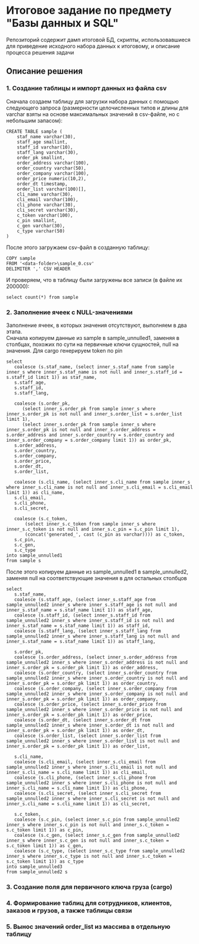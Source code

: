 # Итоговое задание по предмету "Базы данных и SQL"
Репозиторий содержит дамп итоговой БД, скрипты, использовавшиеся для приведение исходного набора данных к итоговому, и описание процесса решения задачи
## Описание решения
### 1. Создание таблицы и импорт данных из файла csv
Сначала создаем таблицу для загрузки набора данных с помощью следующего запроса (размерности целочисленных типов и длины для 
varchar взяты на основе максимальных значений в csv-файле, но с небольшим запасом):
```
CREATE TABLE sample (
	staf_name varchar(30),
	staff_age smallint,
	staff_id varchar(10),
	staff_lang varchar(30),
	order_pk smallint, 
	order_address varchar(100),
	order_country varchar(50),
	order_company varchar(100),
	order_price numeric(10,2),
	order_dt timestamp,
	order_list varchar(100)[],
	cli_name varchar(30),
	cli_email varchar(100),
	cli_phone varchar(30),
	cli_secret varchar(30),
	c_token varchar(100),
	c_pin smallint,
	c_gen varchar(30),
	c_type varchar(50)
)
```

После этого загружаем csv-файл в созданную таблицу:
```
COPY sample
FROM '<data-folder>\sample_0.csv'
DELIMITER ',' CSV HEADER
```
И проверяем, что в таблицу были загружены все записи (в файле их 200000): 
```
select count(*) from sample
```

### 2. Заполнение ячеек с NULL-значениями

Заполнение ячеек, в которых значения отсутствуют, выполняем в два этапа.  
Сначала копируем данные из sample в sample_unnulled1, заменяя в столбцах, похожих по сути на первичные ключи сущностей, null на значения. Для cargo генерируем token по pin
```
select 
   coalesce (s.staf_name, (select inner_s.staf_name from sample inner_s where inner_s.staf_name is not null and inner_s.staff_id = s.staff_id limit 1)) as staf_name, 
   s.staff_age, 
   s.staff_id,  
   s.staff_lang, 
   
   coalesce (s.order_pk, 
      (select inner_s.order_pk from sample inner_s where inner_s.order_pk is not null and inner_s.order_list = s.order_list limit 1), 
      (select inner_s.order_pk from sample inner_s where inner_s.order_pk is not null and inner_s.order_address = s.order_address and inner_s.order_country = s.order_country and inner_s.order_company = s.order_company limit 1)) as order_pk,
   s.order_address, 
   s.order_country, 
   s.order_company, 
   s.order_price,
   s.order_dt,
   s.order_list,
   
   coalesce (s.cli_name, (select inner_s.cli_name from sample inner_s where inner_s.cli_name is not null and inner_s.cli_email = s.cli_email limit 1)) as cli_name,
   s.cli_email, 
   s.cli_phone, 
   s.cli_secret, 
   
   coalesce (s.c_token, 
       (select inner_s.c_token from sample inner_s where inner_s.c_token is not null and inner_s.c_pin = s.c_pin limit 1),
       (concat('generated_', cast (c_pin as varchar)))) as c_token,
   s.c_pin,
   s.c_gen,
   s.c_type
into sample_unnulled1
from sample s
```
После этого копируем данные из sample_unnulled1 в sample_unnulled2, заменяя null на соответствующие значения в для остальных столбцов
```
select 
   s.staf_name, 
   coalesce (s.staff_age, (select inner_s.staff_age from sample_unnulled2 inner_s where inner_s.staff_age is not null and inner_s.staf_name = s.staf_name limit 1)) as staff_age, 
   coalesce (s.staff_id, (select inner_s.staff_id from sample_unnulled2 inner_s where inner_s.staff_id is not null and inner_s.staf_name = s.staf_name limit 1)) as staff_id, 
   coalesce (s.staff_lang, (select inner_s.staff_lang from sample_unnulled2 inner_s where inner_s.staff_lang is not null and inner_s.staf_name = s.staf_name limit 1)) as staff_lang,
   
   s.order_pk, 
   coalesce (s.order_address, (select inner_s.order_address from sample_unnulled2 inner_s where inner_s.order_address is not null and inner_s.order_pk = s.order_pk limit 1)) as order_address,
   coalesce (s.order_country, (select inner_s.order_country from sample_unnulled2 inner_s where inner_s.order_country is not null and inner_s.order_pk = s.order_pk limit 1)) as order_country,
   coalesce (s.order_company, (select inner_s.order_company from sample_unnulled2 inner_s where inner_s.order_company is not null and inner_s.order_pk = s.order_pk limit 1)) as order_company,
   coalesce (s.order_price, (select inner_s.order_price from sample_unnulled2 inner_s where inner_s.order_price is not null and inner_s.order_pk = s.order_pk limit 1)) as order_price,
   coalesce (s.order_dt, (select inner_s.order_dt from sample_unnulled2 inner_s where inner_s.order_dt is not null and inner_s.order_pk = s.order_pk limit 1)) as order_dt,
   coalesce (s.order_list, (select inner_s.order_list from sample_unnulled2 inner_s where inner_s.order_list is not null and inner_s.order_pk = s.order_pk limit 1)) as order_list,
   
   s.cli_name,
   coalesce (s.cli_email, (select inner_s.cli_email from sample_unnulled2 inner_s where inner_s.cli_email is not null and inner_s.cli_name = s.cli_name limit 1)) as cli_email,
   coalesce (s.cli_phone, (select inner_s.cli_phone from sample_unnulled2 inner_s where inner_s.cli_phone is not null and inner_s.cli_name = s.cli_name limit 1)) as cli_phone,
   coalesce (s.cli_secret, (select inner_s.cli_secret from sample_unnulled2 inner_s where inner_s.cli_secret is not null and inner_s.cli_name = s.cli_name limit 1)) as cli_secret,
   
   s.c_token, 
   coalesce (s.c_pin, (select inner_s.c_pin from sample_unnulled2 inner_s where inner_s.c_pin is not null and inner_s.c_token = s.c_token limit 1)) as c_pin,
   coalesce (s.c_gen, (select inner_s.c_gen from sample_unnulled2 inner_s where inner_s.c_gen is not null and inner_s.c_token = s.c_token limit 1)) as c_gen,
   coalesce (s.c_type, (select inner_s.c_type from sample_unnulled2 inner_s where inner_s.c_type is not null and inner_s.c_token = s.c_token limit 1)) as c_type
into sample_unnulled3
from sample_unnulled2 s
```



### 3. Создание поля для первичного ключа груза (cargo)
### 4. Формирование таблиц для сотрудников, клиентов, заказов и грузов, а также таблицы связи
### 5. Вынос значений order_list из массива в отдельную таблицу

